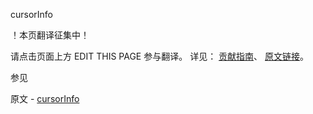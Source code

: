  cursorInfo

 ！本页翻译征集中！

请点击页面上方 EDIT THIS PAGE 参与翻译。
详见：
[贡献指南]( https://github.com/JinMuInfo/MongoDB-Manual-zh/blob/master/CONTRIBUTING.md )、
[原文链接](  https://docs.mongodb.com/manual/reference/command/cursorInfo/  )。

 参见

原文 - [cursorInfo]( https://docs.mongodb.com/manual/reference/command/cursorInfo/ )

